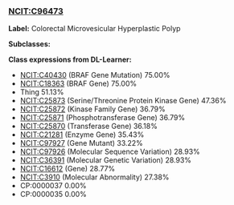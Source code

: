 
### [NCIT:C96473](http://purl.obolibrary.org/obo/NCIT_C96473)
**Label:** Colorectal Microvesicular Hyperplastic Polyp

**Subclasses:** 

**Class expressions from DL-Learner:**

- [NCIT:C40430](http://purl.obolibrary.org/obo/NCIT_C40430) (BRAF Gene Mutation) 75.00%
- [NCIT:C18363](http://purl.obolibrary.org/obo/NCIT_C18363) (BRAF Gene) 75.00%
- Thing 51.13%
- [NCIT:C25873](http://purl.obolibrary.org/obo/NCIT_C25873) (Serine/Threonine Protein Kinase Gene) 47.36%
- [NCIT:C25872](http://purl.obolibrary.org/obo/NCIT_C25872) (Kinase Family Gene) 36.79%
- [NCIT:C25871](http://purl.obolibrary.org/obo/NCIT_C25871) (Phosphotransferase Gene) 36.79%
- [NCIT:C25870](http://purl.obolibrary.org/obo/NCIT_C25870) (Transferase Gene) 36.18%
- [NCIT:C21281](http://purl.obolibrary.org/obo/NCIT_C21281) (Enzyme Gene) 35.43%
- [NCIT:C97927](http://purl.obolibrary.org/obo/NCIT_C97927) (Gene Mutant) 33.22%
- [NCIT:C97926](http://purl.obolibrary.org/obo/NCIT_C97926) (Molecular Sequence Variation) 28.93%
- [NCIT:C36391](http://purl.obolibrary.org/obo/NCIT_C36391) (Molecular Genetic Variation) 28.93%
- [NCIT:C16612](http://purl.obolibrary.org/obo/NCIT_C16612) (Gene) 28.77%
- [NCIT:C3910](http://purl.obolibrary.org/obo/NCIT_C3910) (Molecular Abnormality) 27.38%
- CP:0000037 0.00%
- CP:0000035 0.00%


